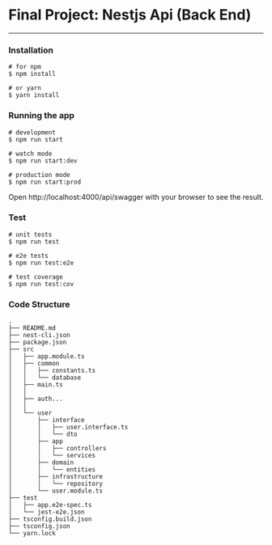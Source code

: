# Final Project: Nestjs Api (Back End)

<hr /> 


### Installation
```ssh
# for npm
$ npm install

# or yarn
$ yarn install
```

### Running the app

```ssh
# development
$ npm run start

# watch mode
$ npm run start:dev

# production mode
$ npm run start:prod
```
Open http://localhost:4000/api/swagger with your browser to see the result.

### Test
```ssh
# unit tests
$ npm run test

# e2e tests
$ npm run test:e2e

# test coverage
$ npm run test:cov
```

### Code Structure
```
.
├── README.md
├── nest-cli.json
├── package.json
├── src
│   ├── app.module.ts
│   ├── common
│   │   ├── constants.ts
│   │   └── database
│   ├── main.ts
│   │
│   ├── auth...
│   │
│   └── user
│       ├── interface
│       │   ├── user.interface.ts
│       │   └── dto
│       ├── app
│       │   ├── controllers
│       │   └── services
│       ├── domain
│       │   └── entities
│       ├── infrastructure
│       │   └── repository
│       └── user.module.ts
├── test
│   ├── app.e2e-spec.ts
│   └── jest-e2e.json
├── tsconfig.build.json
├── tsconfig.json
└── yarn.lock

```
